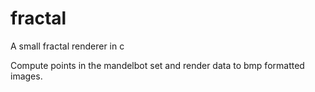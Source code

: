 # fractal
A small fractal renderer in c

Compute points in the mandelbot set and render data to bmp formatted images.
